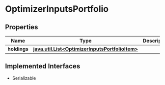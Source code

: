 

# OptimizerInputsPortfolio


## Properties

Name | Type | Description | Notes
------------ | ------------- | ------------- | -------------
**holdings** | [**java.util.List&lt;OptimizerInputsPortfolioItem&gt;**](OptimizerInputsPortfolioItem.md) |  |  [optional]


## Implemented Interfaces

* Serializable


